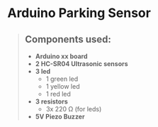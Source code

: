 # **Arduino Parking Sensor**

>## Components used:
>- **Arduino xx board**
>- **2 HC-SR04 Ultrasonic sensors**
>- **3 led**
>    - 1 green led
>    - 1 yellow led
>    - 1 red led
>- **3 resistors**
>    - 3x 220 Ω (for leds)
>- **5V Piezo Buzzer**